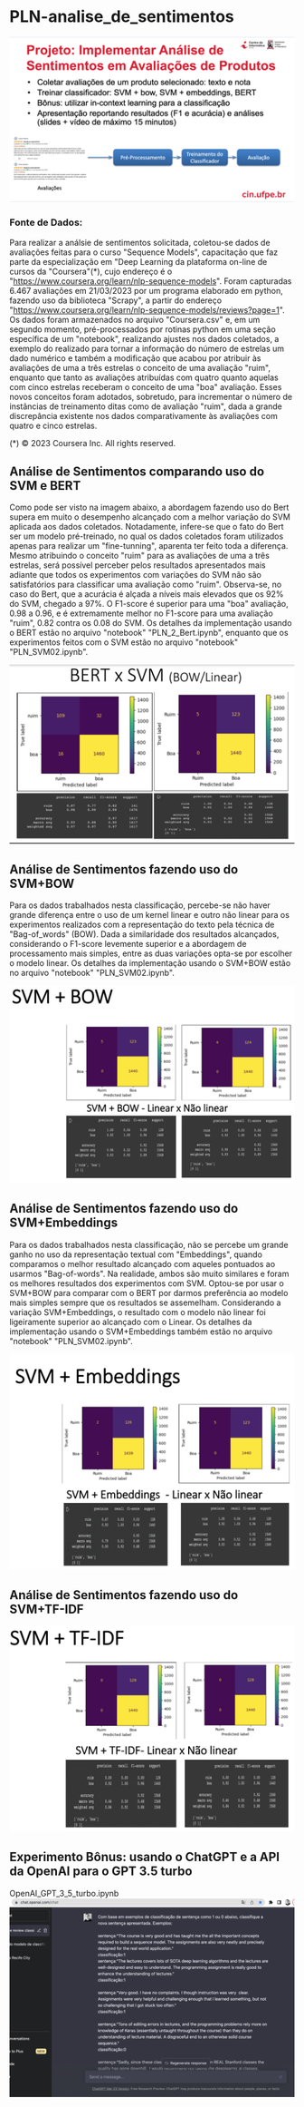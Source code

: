 # PLN-analise_de_sentimentos

![](/img/Enunciado-do-Projeto.png)

### Fonte de Dados: 
Para realizar a análsie de sentimentos solicitada, coletou-se dados de avaliações feitas para o curso "Sequence Models", capacitação que faz parte da especialização em "Deep Learning da plataforma on-line de cursos da "Coursera"(*), cujo endereço é o "https://www.coursera.org/learn/nlp-sequence-models". Foram capturadas 6.467 avaliações em 21/03/2023 por um programa elaborado em python, fazendo uso da biblioteca "Scrapy", a partir do endereço "https://www.coursera.org/learn/nlp-sequence-models/reviews?page=1". 
Os dados foram armazenados no arquivo "Coursera.csv" e, em um segundo momento, pré-processados por rotinas python em uma seção específica de um "notebook", realizando ajustes nos dados coletados, a exemplo do realizado para tornar a informação do número de estrelas um dado numérico e também a modificação que acabou por atribuir às avaliações de uma a três estrelas o conceito de uma avaliação "ruim", enquanto que tanto as avaliações atribuídas com quatro quanto aquelas com cinco estrelas receberam o conceito  de uma "boa" avaliação. Esses novos conceitos foram adotados, sobretudo, para incrementar o número de instâncias de treinamento ditas como de avaliação "ruim", dada a grande discrepância existente nos dados comparativamente às avaliações com quatro e cinco estrelas.

(*) © 2023 Coursera Inc. All rights reserved.

## Análise de Sentimentos comparando uso do SVM e BERT

Como pode ser visto na imagem abaixo, a abordagem fazendo uso do Bert supera em muito o desempenho alcançado com a melhor variação do SVM aplicada aos dados coletados. Notadamente, infere-se que o fato do Bert ser um modelo pré-treinado, no qual os dados coletados foram utilizados apenas para realizar um "fine-tunning", aparenta ter feito toda a diferença. Mesmo atribuindo o conceito "ruim" para as avaliações de uma a três estrelas, será possível perceber pelos resultados apresentados mais adiante que todos os experimentos com variações do SVM não são satisfatórios para classificar uma avaliação como "ruim". Observa-se, no caso do Bert, que a acurácia é alçada a níveis mais elevados que os 92% do SVM, chegado a 97%. O F1-score é superior  para uma "boa" avaliação, 0.98 a 0.96, e é extremamente melhor no F1-score para uma avaliação "ruim", 0.82 contra os 0.08 do SVM. Os detalhes da implementação usando o BERT estão no arquivo "notebook" "PLN_2_Bert.ipynb", enquanto que os experimentos feitos com o SVM estão no arquivo "notebook" "PLN_SVM02.ipynb".

![](/img/BERTxSVM-bow-linear.png)


## Análise de Sentimentos fazendo uso do SVM+BOW
Para os dados trabalhados nesta classificação, percebe-se não haver grande diferença entre o uso de um kernel linear e outro não linear para os experimentos realizados com a representação do texto pela técnica de "Bag-of_words" (BOW). Dada a similaridade dos resultados alcançados, considerando o F1-score levemente superior e a abordagem de processamento mais simples, entre as duas variações opta-se por escolher o modelo linear. Os detalhes da implementação usando o SVM+BOW estão no arquivo "notebook" "PLN_SVM02.ipynb".

![](/img/SVM-BOW.png)


## Análise de Sentimentos fazendo uso do SVM+Embeddings
Para os dados trabalhados nesta classificação, não se percebe um grande ganho no uso da representação textual com "Embeddings", quando comparamos o melhor resultado alcançado com aqueles pontuados ao usarmos "Bag-of-words". Na realidade, ambos são muito similares e foram os melhores resultados dos experimentos com SVM. Optou-se por usar o SVM+BOW para comparar com o BERT por darmos preferência ao modelo mais simples sempre que os resultados se assemelham. Considerando a variação SVM+Embeddings, o resultado com o modelo não linear foi ligeiramente superior ao alcançado com o Linear. Os detalhes da implementação usando o SVM+Embeddings também estão no arquivo "notebook" "PLN_SVM02.ipynb".

![](/img/SVM-Embeddings.png)


## Análise de Sentimentos fazendo uso do SVM+TF-IDF

![](/img/SVM-TF-IDF.png)


## Experimento Bônus: usando o ChatGPT e a API da OpenAI para o GPT 3.5 turbo

OpenAI_GPT_3_5_turbo.ipynb
![](/img/ChatGPT.png)

